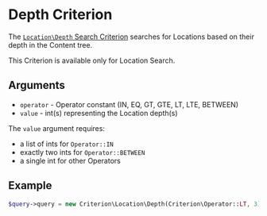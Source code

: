 # Depth Criterion

The [`Location\Depth` Search Criterion](https://github.com/ezsystems/ezplatform-kernel/tree/v1.0.0/eZ/Publish/API/Repository/Values/Content/Query/Criterion/Location)
searches for Locations based on their depth in the Content tree.

This Criterion is available only for Location Search.

## Arguments

- `operator` - Operator constant (IN, EQ, GT, GTE, LT, LTE, BETWEEN)
- `value` - int(s) representing the Location depth(s)

The `value` argument requires:

- a list of ints for `Operator::IN`
- exactly two ints for `Operator::BETWEEN`
- a single int for other Operators

## Example

``` php
$query->query = new Criterion\Location\Depth(Criterion\Operator::LT, 3);
```
